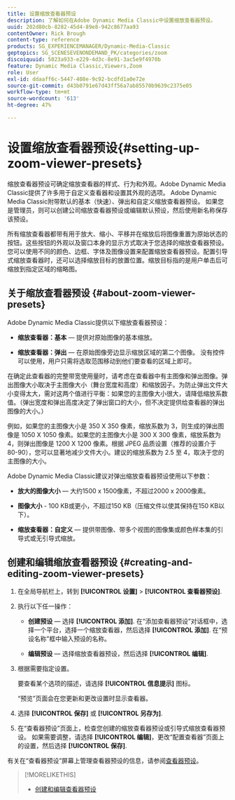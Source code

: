 ```yaml
---
title: 设置缩放查看器预设
description: 了解如何在Adobe Dynamic Media Classic中设置缩放查看器预设。
uuid: 202d80cb-8282-45d4-89e8-942c8677aa93
contentOwner: Rick Brough
content-type: reference
products: SG_EXPERIENCEMANAGER/Dynamic-Media-Classic
geptopics: SG_SCENESEVENONDEMAND_PK/categories/zoom
discoiquuid: 5023a933-e229-4d3c-8e91-3ac5e9f4970b
feature: Dynamic Media Classic,Viewers,Zoom
role: User
exl-id: ddaaff6c-5447-408e-9c92-bcdfd1a0e72e
source-git-commit: d43b0791e67d43ff56a7ab85570b9639c2375e05
workflow-type: tm+mt
source-wordcount: '613'
ht-degree: 47%

---
```


# 设置缩放查看器预设{#setting-up-zoom-viewer-presets}

缩放查看器预设可确定缩放查看器的样式、行为和外观。Adobe Dynamic Media Classic提供了许多用于自定义查看器和设置其外观的选项。 Adobe Dynamic Media Classic附带默认的基本（快速）、弹出和自定义缩放查看器预设。 如果您是管理员，则可以创建公司缩放查看器预设或编辑默认预设，然后使用新名称保存该预设。

所有缩放查看器都带有用于放大、缩小、平移并在缩放后将图像重置为原始状态的按钮。这些按钮的外观以及窗口本身的显示方式取决于您选择的缩放查看器预设。 您可以使用不同的颜色、边框、字体及图像设置来配置缩放查看器预设。配置引导式缩放查看器时，还可以选择缩放目标的放置位置。缩放目标指的是用户单击后可缩放到指定区域的缩略图。

## 关于缩放查看器预设 {#about-zoom-viewer-presets}

Adobe Dynamic Media Classic提供以下缩放查看器预设：

* **缩放查看器：基本**  — 提供对原始图像的基本缩放。

* **缩放查看器：弹出**  — 在原始图像旁边显示缩放区域的第二个图像。 没有控件可以使用，用户只需将选取范围移动到他们要查看的区域上即可。

在确定此查看器的完整带宽使用量时，请考虑在查看器中有主图像和弹出图像。弹出图像大小取决于主图像大小（舞台宽度和高度）和缩放因子。为防止弹出文件大小变得太大，需对这两个值进行平衡：如果您的主图像大小很大，请降低缩放系数值。（弹出宽度和弹出高度决定了弹出窗口的大小，但不决定提供给查看器的弹出图像的大小。）

例如，如果您的主图像大小是 350 X 350 像素，缩放系数为 3，则生成的弹出图像是 1050 X 1050 像素。如果您的主图像大小是 300 X 300 像素，缩放系数为 4，则弹出图像是 1200 X 1200 像素。根据 JPEG 品质设置（推荐的设置介于 80-90），您可以显著地减少文件大小。建议的缩放系数为 2.5 至 4，取决于您的主图像的大小。

Adobe Dynamic Media Classic建议对弹出缩放查看器预设使用以下参数：

* **放大的图像大小**  — 大约1500 x 1500像素，不超过2000 x 2000像素。

* **图像大小** - 100 KB或更小，不超过150 KB（压缩文件以使其保持在150 KB以下）。

* **缩放查看器：自定义**  — 提供带图像、带多个视图的图像集或颜色样本集的引导式或无引导式缩放。

## 创建和编辑缩放查看器预设 {#creating-and-editing-zoom-viewer-presets}

1. 在全局导航栏上，转到 **[!UICONTROL 设置]** > **[!UICONTROL 查看器预设]**.
1. 执行以下任一操作：

   * **创建预设**  — 选择 **[!UICONTROL 添加]**. 在“添加查看器预设”对话框中，选择一个平台，选择一个缩放查看器，然后选择 **[!UICONTROL 添加]**. 在“预设名称”框中输入预设的名称。

   * **编辑预设**  — 选择缩放查看器预设，然后选择 **[!UICONTROL 编辑]**.

1. 根据需要指定设置。

   要查看某个选项的描述，请选择 **[!UICONTROL 信息提示]** 图标。

   “预览”页面会在您更新和更改设置时显示查看器。

1. 选择 **[!UICONTROL 保存]** 或 **[!UICONTROL 另存为]**.
1. 在“查看器预设”页面上，检查您创建的缩放查看器预设或引导式缩放查看器预设。 如果需要调整，请选择 **[!UICONTROL 编辑]**，更改“配置查看器”页面上的设置，然后选择 **[!UICONTROL 保存]**.

有关在“查看器预设”屏幕上管理查看器预设的信息，请参阅[查看器预设](application-setup.md#viewer_presets)。

>[!MORELIKETHIS]
>
>* [创建和编辑查看器预设](application-setup.md#adding_and_editing_viewer_presets)

